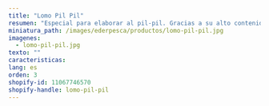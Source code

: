 ```yaml
---
title: "Lomo Pil Pil"
resumen: "Especial para elaborar al pil-pil. Gracias a su alto contenido en gelatina lo dota especialmente de una gran melosidad."
miniatura_path: /images/ederpesca/productos/lomo-pil-pil.jpg
imagenes:
  - lomo-pil-pil.jpg
texto: ""
caracteristicas:
lang: es
orden: 3
shopify-id: 11067746570
shopify-handle: lomo-pil-pil
---
```

